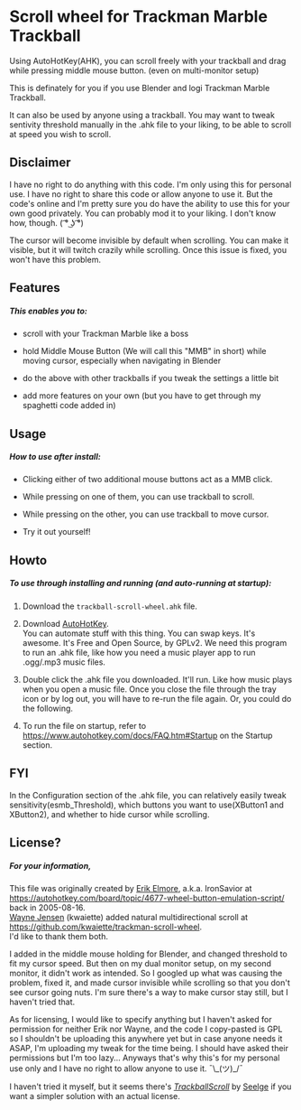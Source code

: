 # Scroll wheel for Trackman Marble Trackball
Using AutoHotKey(AHK), you can scroll freely with your trackball and drag while pressing middle mouse button. (even on multi-monitor setup)

This is definately for you if you use Blender and logi Trackman Marble Trackball.

It can also be used by anyone using a trackball. You may want to tweak sentivity threshold manually in the .ahk file to your liking, to be able to scroll at speed you wish to scroll.



## Disclaimer

I have no right to do anything with this code. I'm only using this for personal use. I have no right to share this code or allow anyone to use it. But the code's online and I'm pretty sure you do have the ability to use this for your own good privately. You can probably mod it to your liking. I don't know how, though.
( ͡° ͜ʖ ͡°)

The cursor will become invisible by default when scrolling. You can make it visible, but it will twitch crazily while scrolling. Once this issue is fixed, you won't have this problem.



## Features

##### This enables you to:

* scroll with your Trackman Marble like a boss

* hold Middle Mouse Button (We will call this "MMB" in short) while moving cursor, especially when navigating in Blender

* do the above with other trackballs if you tweak the settings a little bit

* add more features on your own (but you have to get through my spaghetti code added in)



## Usage

##### How to use after install:

* Clicking either of two additional mouse buttons act as a MMB click.  

* While pressing on one of them, you can use trackball to scroll.

* While pressing on the other, you can use trackball to move cursor.

* Try it out yourself!



## Howto

##### To use through installing and running (and auto-running at startup):

1. Download the `trackball-scroll-wheel.ahk` file.

1. Download [AutoHotKey](https://www.autohotkey.com/).  
You can automate stuff with this thing. You can swap keys. It's awesome. It's Free and Open Source, by GPLv2.
We need this program to run an .ahk file, like how you need a music player app to run .ogg/.mp3 music files.

1. Double click the .ahk file you downloaded. It'll run. Like how music plays when you open a music file.
Once you close the file through the tray icon or by log out, you will have to re-run the file again. Or, you could do the following.

1. To  run the file on startup, refer to https://www.autohotkey.com/docs/FAQ.htm#Startup on the Startup section.



## FYI

In the Configuration section of the .ahk file, you can relatively easily tweak sensitivity(esmb_Threshold), which buttons you want to use(XButton1 and XButton2), and whether to hide cursor while scrolling.


## License?

##### For your information,

This file was originally created by [Erik Elmore](https://github.com/IronSavior), a.k.a. IronSavior at https://autohotkey.com/board/topic/4677-wheel-button-emulation-script/ back in 2005-08-16.  
[Wayne Jensen](https://github.com/kwaiette) (kwaiette) added natural multidirectional scroll at https://github.com/kwaiette/trackman-scroll-wheel.  
I'd like to thank them both.

I added in the middle mouse holding for Blender, and changed threshold to fit my cursor speed. But then on my dual monitor setup, on my second monitor, it didn't work as intended. So I googled up what was causing the problem, fixed it, and made cursor invisible while scrolling so that you don't see cursor going nuts. I'm sure there's a way to make cursor stay still, but I haven't tried that.

As for licensing, I would like to specify anything but I haven't asked for permission for neither Erik nor Wayne, and the code I copy-pasted is GPL so I shouldn't be uploading this anywhere yet but in case anyone needs it ASAP, I'm uploading my tweak for the time being. I should have asked their permissions but I'm too lazy... Anyways that's why this's for my personal use only and I have no right to allow anyone to use it. ¯\\\_(ツ)\_/¯

I haven't tried it myself, but it seems there's [*TrackballScroll*](https://github.com/Seelge/TrackballScroll) by [Seelge](https://github.com/Seelge) if you want a simpler solution with an actual license.

